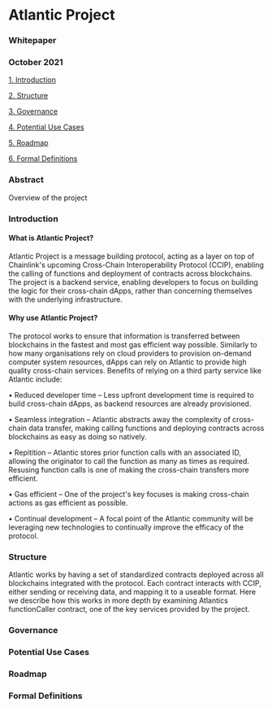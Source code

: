 # Atlantic Project
### Whitepaper
### October 2021

[1. Introduction](#introduction)

[2. Structure](#structure)

[3. Governance](#governance)

[4. Potential Use Cases](#potential-use-cases)

[5. Roadmap](#roadmap)

[6. Formal Definitions](#formal-definitions)

### Abstract
Overview of the project

### Introduction

#### What is Atlantic Project?
Atlantic Project is a message building protocol, acting as a layer on top of Chainlink's upcoming Cross-Chain Interoperability Protocol (CCIP), enabling the calling of functions and deployment of contracts across blockchains. The project is a backend service, enabling developers to focus on building the logic for their cross-chain dApps, rather than concerning themselves with the underlying infrastructure.

#### Why use Atlantic Project?
The protocol works to ensure that information is transferred between blockchains in the fastest and most gas efficient way possible. Similarly to how many organisations rely on cloud providers to provision on-demand computer system resources, dApps can rely on Atlantic to provide high quality cross-chain services. Benefits of relying on a third party service like Atlantic include:

•	Reduced developer time – Less upfront development time is required to build cross-chain dApps, as backend resources are already provisioned.

•	Seamless integration – Atlantic abstracts away the complexity of cross-chain data transfer, making calling functions and deploying contracts across blockchains as easy as doing so natively.

•	Repitition – Atlantic stores prior function calls with an associated ID, allowing the originator to call the function as many as times as required. Resusing function calls is one of making the cross-chain transfers more efficient.

•	Gas efficient – One of the project's key focuses is making cross-chain actions as gas efficient as possible.

•	Continual development – A focal point of the Atlantic community will be leveraging new technologies to continually improve the efficacy of the protocol.

### Structure
Atlantic works by having a set of standardized contracts deployed across all blockchains integrated with the protocol. Each contract interacts with CCIP, either sending or receiving data, and mapping it to a useable format. Here we describe how this works in more depth by examining Atlantics functionCaller contract, one of the key services provided by the project.



### Governance

### Potential Use Cases

### Roadmap

### Formal Definitions
